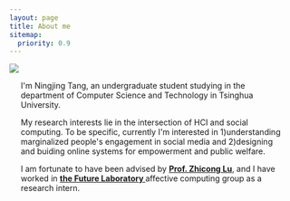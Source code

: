 ```yaml
---
layout: page
title: About me
sitemap:
  priority: 0.9
---
```


<img src="{{ '/assets/img/profile.jpg' | prepend: site.baseurl }}" id="about-img">

<div id="describe-text" style="padding-left: 20px;padding-right: 20px;">
	<p>I'm Ningjing Tang, an undergraduate student studying in the department of Computer Science and Technology in Tsinghua University.</p>
	<p>My research interests lie in the intersection of HCI and social computing. To be specific, currently I'm interested in 1)understanding marginalized people's engagement in social media and 2)designing and buiding online systems for empowerment and public welfare.</p>
	<p>I am fortunate to have been advised by <strong> <a href="https://www.cs.cityu.edu.hk/~zhiconlu/">Prof. Zhicong Lu</a></strong>, and I have worked in <strong> <a href="https://thfl.tsinghua.edu.cn/en/yjdw/yjs/index.htm">the Future Laboratory </a> </strong> affective computing group as a research intern.</p>
</div>